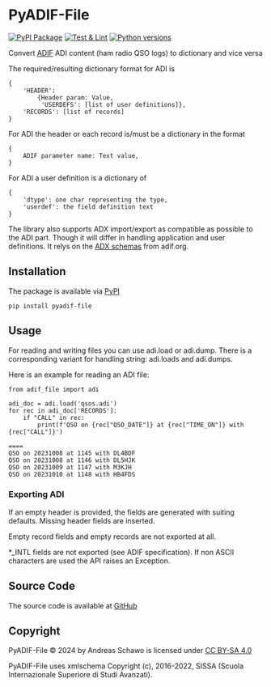 PyADIF-File
===========

[![PyPI Package](https://img.shields.io/pypi/v/pyadif_file?color=%2334D058&label=PyPI%20Package)](https://pypi.org/project/pyadif_file)
[![Test & Lint](https://github.com/gitandy/PyADIF-File/actions/workflows/python-test.yml/badge.svg)](https://github.com/gitandy/PyADIF-File/actions/workflows/python-test.yml)
[![Python versions](https://img.shields.io/pypi/pyversions/pyadif_file.svg?color=%2334D058&label=Python)](https://pypi.org/project/pyadif_file)


Convert [ADIF](https://adif.org/) ADI content (ham radio QSO logs) to dictionary and vice versa

The required/resulting dictionary format for ADI is

    {
        'HEADER': 
            {Header param: Value,
             'USERDEFS': [list of user definitions]},
        'RECORDS': [list of records]
    }

For ADI the header or each record is/must be a dictionary in the format
    
    {
        ADIF parameter name: Text value,
    }

For ADI a user definition is a dictionary of
    
    {
        'dtype': one char representing the type,
        'userdef': the field definition text
    }

The library also supports ADX import/export as compatible as possible to the ADI part. 
Though it will differ in handling application and user definitions.
It relys on the [ADX schemas](https://adif.org/314/ADIF_314.htm#ADX_Schemas) from adif.org.

Installation
------------
The package is available via [PyPI](https://pypi.org/project/PyADIF-File/)

    pip install pyadif-file

Usage
-----

For reading and writing files you can use adi.load or adi.dump.
There is a corresponding variant for handling string: adi.loads and adi.dumps.

Here is an example for reading an ADI file:

    from adif_file import adi

    adi_doc = adi.load('qsos.adi')
    for rec in adi_doc['RECORDS']:
        if "CALL" in rec:
            print(f'QSO on {rec["QSO_DATE"]} at {rec["TIME_ON"]} with {rec["CALL"]}')

    ====
    QSO on 20231008 at 1145 with DL4BDF
    QSO on 20231008 at 1146 with DL5HJK
    QSO on 20231009 at 1147 with M3KJH
    QSO on 20231010 at 1148 with HB4FDS


### Exporting ADI

If an empty header is provided, the fields are generated with suiting defaults.
Missing header fields are inserted.

Empty record fields and empty records are not exported at all.

*_INTL fields are not exported (see ADIF specification).
If non ASCII characters are used the API raises an Exception.

Source Code
-----------
The source code is available at [GitHub](https://github.com/gitandy/PyADIF-File)

Copyright
---------
PyADIF-File &copy; 2024 by Andreas Schawo is licensed under [CC BY-SA 4.0](http://creativecommons.org/licenses/by-sa/4.0/) 

PyADIF-File uses xmlschema Copyright (c), 2016-2022, SISSA (Scuola Internazionale Superiore di Studi Avanzati).
